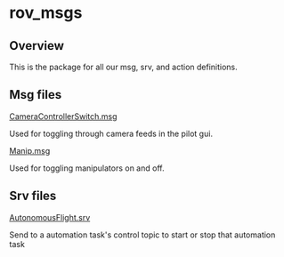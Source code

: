 # rov_msgs

## Overview

This is the package for all our msg, srv, and action definitions.

## Msg files

[CameraControllerSwitch.msg](msg/CameraControllerSwitch.msg)

Used for toggling through camera feeds in the pilot gui.

[Manip.msg](msg/Manip.msg)

Used for toggling manipulators on and off.

## Srv files

[AutonomousFlight.srv](srv/AutonomousFlight.srv)

Send to a automation task's control topic to start or stop that automation task
